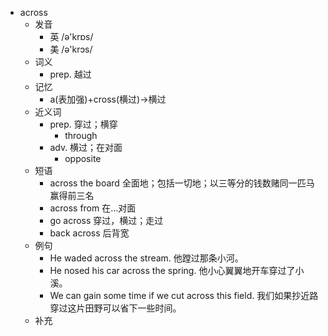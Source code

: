 - across
  - 发音
    - 英 /ə'krɒs/
    - 美 /ə'krɔs/
  - 词义
    - prep. 越过
  - 记忆
    - a(表加强)+cross(横过)→横过
  - 近义词
    - prep. 穿过；横穿
      - through
    - adv. 横过；在对面
      - opposite
  - 短语
    - across the board 全面地；包括一切地；以三等分的钱数赌同一匹马赢得前三名
    - across from 在…对面
    - go across 穿过，横过；走过
    - back across 后背宽
  - 例句
    - He waded across the stream. 他蹚过那条小河。
    - He nosed his car across the spring. 他小心翼翼地开车穿过了小溪。
    - We can gain some time if we cut across this field. 我们如果抄近路穿过这片田野可以省下一些时间。
  - 补充